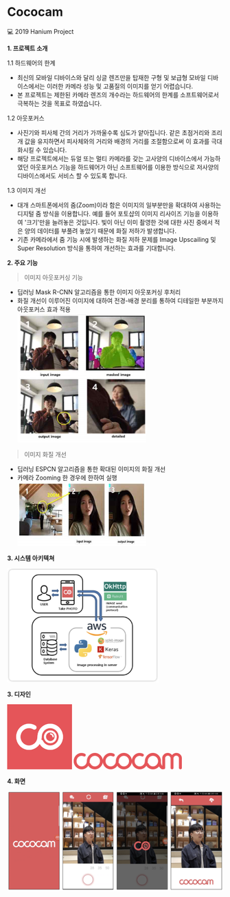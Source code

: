 # Cococam
:computer: 2019 Hanium Project 


**1. 프로젝트 소개**

1.1 하드웨어의 한계
- 최신의 모바일 디바이스와 달리 싱글 렌즈만을 탑재한 구형 및 보급형 모바일 디바이스에서는 이러한 카메라 성능 및 고품질의 이미지를 얻기 어렵습니다. 
- 본 프로젝트는 제한된 카메라 렌즈의 개수라는 하드웨어의 한계를 소프트웨어로서 극복하는 것을 목표로 하였습니다.

1.2 아웃포커스
- 사진기와 피사체 간의 거리가 가까울수록 심도가 얕아집니다. 같은 초점거리와 조리개 값을 유지하면서 피사체와의 거리와 배경의 거리를 조절함으로써 이 효과를 극대화시킬 수 있습니다. 
- 해당 프로젝트에서는 듀얼 또는 멀티 카메라를 갖는 고사양의 디바이스에서 가능하였던 아웃포커스 기능을 하드웨어가 아닌 소프트웨어를 이용한 방식으로 저사양의 디바이스에서도 서비스 할 수 있도록 합니다. 

1.3 이미지 개선
- 대개 스마트폰에서의 줌(Zoom)이라 함은 이미지의 일부분만을 확대하여 사용하는 디지털 줌 방식을 이용합니다. 예를 들어 포토샵의 이미지 리사이즈 기능을 이용하여 '크기'만을 늘려놓은 것입니다. 빛이 아닌 이미 촬영한 것에 대한 사진 중에서 적은 양의 데이터를 부풀려 놓았기 때문에 화질 저하가 발생합니다. 
- 기존 카메라에서 줌 기능 시에 발생하는 화질 저하 문제를 Image Upscailing 및 Super Resolution 방식을 통하여 개선하는 효과를 기대합니다.


**2. 주요 기능**

> 이미지 아웃포커싱 기능
- 딥러닝 Mask R-CNN 알고리즘을 통한 이미지 아웃포커싱 후처리
- 화질 개선이 이루어진 이미지에 대하여 전경-배경 분리를 통하여 디테일한 부분까지 아웃포커스 효과 적용 </br>
<img src="/Images/descriptions/outfocusing.png" width="300px" height="300px"/></img>

> 이미지 화질 개선
- 딥러닝 ESPCN 알고리즘을 통한 확대된 이미지의 화질 개선
- 카메라 Zooming 한 경우에 한하여 실행</br>
<img src="/Images/descriptions/upscailing.png" width="300px" height="150px"></img>

**3. 시스템 아키텍쳐**

<img src="/Images/system.png" width="70%" height="70%"></img>

**3. 디자인**

<img src="/Images/app_icon1.png" width="30%" height="30%"></img>
<img src="/Images/full_logo_pk1.png" width="50%" height="10%"/>

**4. 화면**

<img src="/Images/screenshot.png"></img>

